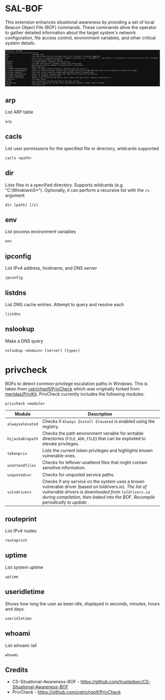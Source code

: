 # SAL-BOF

This extension enhances situational awareness by providing a set of local Beacon Object File (BOF) commands. These commands allow the operator to gather detailed information about the target system's network configuration, file access control, environment variables, and other critical system details.

![](_img/01.png)

## arp

List ARP table

```
arp
```

## cacls

List user permissions for the specified file or directory, wildcards supported

```
cacls <path>
```

## dir

Lists files in a specified directory. Supports wildcards (e.g. "C:\Windows\S*"). Optionally, it can perform a recursive list with the `/s` argument

```
dir [path] [/s]
```

## env

List process environment variables

```
env
```

## ipconfig

List IPv4 address, hostname, and DNS server

```
ipconfig
```

## listdns

List DNS cache entries. Attempt to query and resolve each

```
listdns
```

## nslookup

Make a DNS query

```
nslookup <domain> [server] [type>]
```

# privcheck

BOFs to detect common privilege escalation paths in Windows. This is taken from [ostrichgolf/PrivCheck](https://github.com/ostrichgolf/PrivCheck) which was originally forked from [mertdas/PrivKit](https://github.com/mertdas/PrivKit). PrivCheck currently includes the following modules:

```
privcheck <module>
```

| Module           | Description                                                  |
| ---------------- | ------------------------------------------------------------ |
| `alwayselevated` | Checks if `Always Install Elevated` is enabled using the registry. |
| `hijackablepath` | Checks the path environment variable for writable directories (`FILE_ADD_FILE`) that can be exploited to elevate privileges. |
| `tokenpriv`      | Lists the current token privileges and highlights known vulnerable ones. |
| `unattendfiles`  | Checks for leftover unattend files that might contain sensitive information. |
| `unquotedsvc`    | Checks for unquoted service paths.                           |
| `vulndrivers`    | Checks if any service on the system uses a known vulnerable driver (based on loldrivers.io).  *The list of vulnerable drivers is downloaded from `loldrivers.io` during compilation, then baked into the BOF. Recompile periodically to update* . |



## routeprint

List IPv4 routes

```
routeprint
``` 

## uptime

List system uptime

```
uptime
```

## useridletime

Shows how long the user as been idle, displayed in seconds, minutes, hours and days.

```
useridletime
```

## whoami

List whoami /all

```
whoami
```



## Credits
* CS-Situational-Awareness-BOF - https://github.com/trustedsec/CS-Situational-Awareness-BOF
* PrivCheck - https://github.com/ostrichgolf/PrivCheck